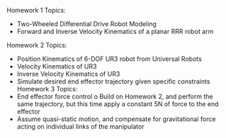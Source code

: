 Homework 1 Topics:
  -	Two-Wheeled Differential Drive Robot Modeling
  -	Forward and Inverse Velocity Kinematics of a planar RRR robot arm

Homework 2 Topics:
  -	Position Kinematics of 6-DOF UR3 robot from Universal Robots
  -	Velocity Kinematics of UR3
  -	Inverse Velocity Kinematics of UR3
  -	Simulate desired end effector trajectory given specific constraints
Homework 3 Topics:
  -	End effector force control
        o	Build on Homework 2, and perform the same trajectory, but this time apply a constant 5N of force to the end effector
  -	Assume quasi-static motion, and compensate for gravitational force acting on individual links of the manipulator
